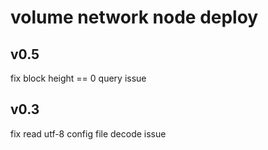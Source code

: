 # volume network node deploy

## v0.5
fix block height == 0 query issue

## v0.3
fix read utf-8 config file decode issue
